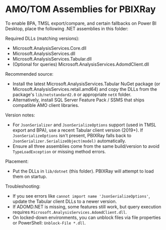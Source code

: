 # AMO/TOM Assemblies for PBIXRay

To enable BPA, TMSL export/compare, and certain fallbacks on Power BI Desktop, place the following .NET assemblies in this folder:

Required DLLs (matching versions):
- Microsoft.AnalysisServices.Core.dll
- Microsoft.AnalysisServices.dll
- Microsoft.AnalysisServices.Tabular.dll
- (Optional for queries) Microsoft.AnalysisServices.AdomdClient.dll

Recommended source:
- Install the latest Microsoft.AnalysisServices.Tabular NuGet package (or Microsoft.AnalysisServices.retail.amd64) and copy the DLLs from the package's `lib/netstandard2.0` or appropriate `netX` folder.
- Alternatively, install SQL Server Feature Pack / SSMS that ships compatible AMO client libraries.

Version notes:
- For `JsonSerializer` and `JsonSerializeOptions` support (used in TMSL export and BPA), use a recent Tabular client version (2019+). If `JsonSerializeOptions` isn't present, PBIXRay falls back to `JsonSerializer.SerializeObject(model)` automatically.
- Ensure all three assemblies come from the same build/version to avoid `TypeLoadException` or missing method errors.

Placement:
- Put the DLLs in `lib/dotnet` (this folder). PBIXRay will attempt to load them on startup.

Troubleshooting:
- If you see errors like `cannot import name 'JsonSerializeOptions'`, update the Tabular client DLLs to a newer version.
- If ADOMD.NET is missing, some features still work, but query execution requires `Microsoft.AnalysisServices.AdomdClient.dll`.
- On locked-down environments, you can unblock files via file properties or PowerShell: `Unblock-File *.dll`.
